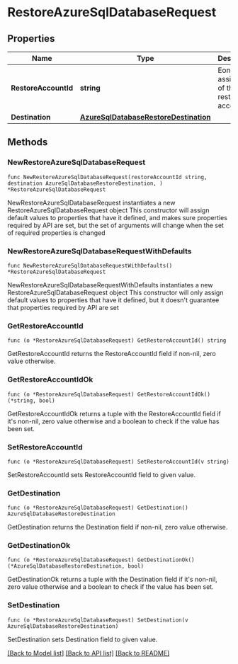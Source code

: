 # RestoreAzureSqlDatabaseRequest

## Properties

Name | Type | Description | Notes
------------ | ------------- | ------------- | -------------
**RestoreAccountId** | **string** | Eon-assigned ID of the restore account. | 
**Destination** | [**AzureSqlDatabaseRestoreDestination**](AzureSqlDatabaseRestoreDestination.md) |  | 

## Methods

### NewRestoreAzureSqlDatabaseRequest

`func NewRestoreAzureSqlDatabaseRequest(restoreAccountId string, destination AzureSqlDatabaseRestoreDestination, ) *RestoreAzureSqlDatabaseRequest`

NewRestoreAzureSqlDatabaseRequest instantiates a new RestoreAzureSqlDatabaseRequest object
This constructor will assign default values to properties that have it defined,
and makes sure properties required by API are set, but the set of arguments
will change when the set of required properties is changed

### NewRestoreAzureSqlDatabaseRequestWithDefaults

`func NewRestoreAzureSqlDatabaseRequestWithDefaults() *RestoreAzureSqlDatabaseRequest`

NewRestoreAzureSqlDatabaseRequestWithDefaults instantiates a new RestoreAzureSqlDatabaseRequest object
This constructor will only assign default values to properties that have it defined,
but it doesn't guarantee that properties required by API are set

### GetRestoreAccountId

`func (o *RestoreAzureSqlDatabaseRequest) GetRestoreAccountId() string`

GetRestoreAccountId returns the RestoreAccountId field if non-nil, zero value otherwise.

### GetRestoreAccountIdOk

`func (o *RestoreAzureSqlDatabaseRequest) GetRestoreAccountIdOk() (*string, bool)`

GetRestoreAccountIdOk returns a tuple with the RestoreAccountId field if it's non-nil, zero value otherwise
and a boolean to check if the value has been set.

### SetRestoreAccountId

`func (o *RestoreAzureSqlDatabaseRequest) SetRestoreAccountId(v string)`

SetRestoreAccountId sets RestoreAccountId field to given value.


### GetDestination

`func (o *RestoreAzureSqlDatabaseRequest) GetDestination() AzureSqlDatabaseRestoreDestination`

GetDestination returns the Destination field if non-nil, zero value otherwise.

### GetDestinationOk

`func (o *RestoreAzureSqlDatabaseRequest) GetDestinationOk() (*AzureSqlDatabaseRestoreDestination, bool)`

GetDestinationOk returns a tuple with the Destination field if it's non-nil, zero value otherwise
and a boolean to check if the value has been set.

### SetDestination

`func (o *RestoreAzureSqlDatabaseRequest) SetDestination(v AzureSqlDatabaseRestoreDestination)`

SetDestination sets Destination field to given value.



[[Back to Model list]](../README.md#documentation-for-models) [[Back to API list]](../README.md#documentation-for-api-endpoints) [[Back to README]](../README.md)


